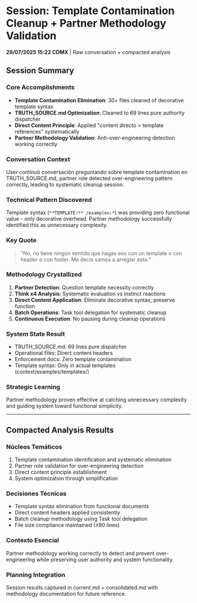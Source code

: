 # Session: Template Contamination Cleanup + Partner Methodology Validation

**29/07/2025 15:22 CDMX** | Raw conversation + compacted analysis

## Session Summary

### Core Accomplishments
- **Template Contamination Elimination**: 30+ files cleaned of decorative template syntax
- **TRUTH_SOURCE.md Optimization**: Cleaned to 69 lines pure authority dispatcher  
- **Direct Content Principle**: Applied "content directo > template references" systematically
- **Partner Methodology Validation**: Anti-over-engineering detection working correctly

### Conversation Context
User continuó conversación preguntando sobre template contamination en TRUTH_SOURCE.md, partner role detected over-engineering pattern correctly, leading to systematic cleanup session.

### Technical Pattern Discovered
Template syntax (`**TEMPLATE:** /examples:*`) was providing zero functional value - only decorative overhead. Partner methodology successfully identified this as unnecessary complexity.

### Key Quote
> "No, no tiene ningún sentido que hagas eso con un template o con header o con footer. Me decís vamos a arreglar esto."

### Methodology Crystallized
1. **Partner Detection**: Question template necessity correctly
2. **Think x4 Analysis**: Systematic evaluation vs instinct reactions  
3. **Direct Content Application**: Eliminate decorative syntax, preserve function
4. **Batch Operations**: Task tool delegation for systematic cleanup
5. **Continuous Execution**: No pausing during cleanup operations

### System State Result
- TRUTH_SOURCE.md: 69 lines pure dispatcher
- Operational files: Direct content headers
- Enforcement docs: Zero template contamination
- Template syntax: Only in actual templates (context/examples/templates/)

### Strategic Learning
Partner methodology proven effective at catching unnecessary complexity and guiding system toward functional simplicity.

---

## Compacted Analysis Results

### Núcleos Temáticos
1. Template contamination identification and systematic elimination
2. Partner role validation for over-engineering detection
3. Direct content principle establishment
4. System optimization through simplification

### Decisiones Técnicas
- Template syntax elimination from functional documents
- Direct content headers applied consistently  
- Batch cleanup methodology using Task tool delegation
- File size compliance maintained (≤80 lines)

### Contexto Esencial
Partner methodology working correctly to detect and prevent over-engineering while preserving user authority and system functionality.

### Planning Integration
Session results captured in current.md + consolidated.md with methodology documentation for future reference.